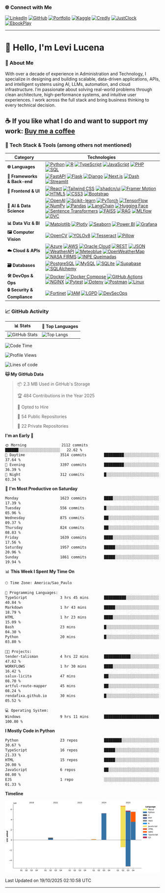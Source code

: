 ### 🌐 Connect with Me

[![LinkedIn](https://img.shields.io/badge/-LinkedIn-blue?style=flat-square&logo=Linkedin&logoColor=white)](https://www.linkedin.com/in/levilucena/)
[![GitHub](https://img.shields.io/badge/-GitHub-000?style=flat-square&logo=github&logoColor=white)](https://github.com/LeviLucena)
[![Portfolio](https://img.shields.io/badge/-Portfolio-007bff?style=flat-square&logo=Portfolio&logoColor=white)](https://levilucena.github.io/portfolio/)
[![Kaggle](https://img.shields.io/badge/-Kaggle-20BEFF?style=flat-square&logo=Kaggle&logoColor=white)](https://www.kaggle.com/levilucena)
[![Credly](https://img.shields.io/badge/Credly_Badges-28a745?style=flat-square&logo=badge&logoColor=white)](https://www.credly.com/users/levi-gustavo-oliveira-lucena)
[![JustClock](https://img.shields.io/badge/JustClock-FF5733?style=flat-square)](https://www.justclock.store/)
[![EbookPlay](https://img.shields.io/badge/EbookPlay-33C1FF?style=flat-square)](https://ebookplay.kpages.online/shop)

---

# 👋 Hello, I'm Levi Lucena

### 🚀 About Me

With over a decade of experience in Administration and Technology, I specialize in designing and building scalable, data-driven applications, APIs, and intelligent systems using AI, LLMs, automation, and cloud infrastructure. I’m passionate about solving real-world problems through clean architecture, high-performance systems, and intuitive user experiences. I work across the full stack and bring business thinking to every technical decision.  

☕ If you like what I do and want to support my work: [**Buy me a coffee**](https://www.paypal.com/donate/?hosted_button_id=58DYCL22CTERG)
---

### 🧰 Tech Stack & Tools (among others not mentioned)

| Category               | Technologies                                                                                                                                                                                                                                                                 |
|------------------------|------------------------------------------------------------------------------------------------------------------------------------------------------------------------------------------------------------------------------------------------------------------------------|
| **🌐 Languages**       | [![Python](https://img.shields.io/badge/Python-3776AB?logo=python&logoColor=white)](https://www.python.org/) [![R](https://img.shields.io/badge/R-276DC3?logo=r&logoColor=white)](https://www.r-project.org/) [![TypeScript](https://img.shields.io/badge/TypeScript-3178C6?logo=typescript&logoColor=white)](https://www.typescriptlang.org/) [![JavaScript](https://img.shields.io/badge/JavaScript-F7DF1E?logo=javascript&logoColor=black)](https://developer.mozilla.org/en-US/docs/Web/JavaScript) [![PHP](https://img.shields.io/badge/PHP-777BB4?logo=php&logoColor=white)](https://www.php.net/) [![SQL](https://img.shields.io/badge/SQL-336791?logo=database&logoColor=white)](#) |
| **🚀 Frameworks & Back-end** | [![FastAPI](https://img.shields.io/badge/FastAPI-009688?logo=fastapi&logoColor=white)](https://fastapi.tiangolo.com/) [![Flask](https://img.shields.io/badge/Flask-000000?logo=flask&logoColor=white)](https://flask.palletsprojects.com/) [![Django](https://img.shields.io/badge/Django-092E20?logo=django&logoColor=white)](https://www.djangoproject.com/) [![Next.js](https://img.shields.io/badge/Next.js-000000?logo=next.js&logoColor=white)](https://nextjs.org/) [![Dash](https://img.shields.io/badge/Dash-1E1E1E?logo=plotly&logoColor=white)](https://dash.plotly.com/) [![Streamlit](https://img.shields.io/badge/Streamlit-FF4B4B?logo=streamlit&logoColor=white)](https://streamlit.io/) |
| **🎨 Frontend & UI**   | [![React](https://img.shields.io/badge/React-20232A?logo=react&logoColor=61DAFB)](https://react.dev/) [![Tailwind CSS](https://img.shields.io/badge/Tailwind_CSS-06B6D4?logo=tailwind-css&logoColor=white)](https://tailwindcss.com/) [![shadcn/ui](https://img.shields.io/badge/shadcn/ui-000000?logo=shadcnui&logoColor=white)](https://ui.shadcn.com/) [![Framer Motion](https://img.shields.io/badge/Framer_Motion-EF4784?logo=framer&logoColor=white)](https://www.framer.com/motion/) [![HTML5](https://img.shields.io/badge/HTML5-E34F26?logo=html5&logoColor=white)](https://developer.mozilla.org/en-US/docs/Web/HTML) [![CSS3](https://img.shields.io/badge/CSS3-1572B6?logo=css3&logoColor=white)](https://developer.mozilla.org/en-US/docs/Web/CSS) [![Bootstrap](https://img.shields.io/badge/Bootstrap-7952B3?logo=bootstrap&logoColor=white)](https://getbootstrap.com/) |
| **🤖 AI & Data Science** | [![OpenAI](https://img.shields.io/badge/OpenAI-412991?logo=openai&logoColor=white)](https://platform.openai.com/) [![Scikit-learn](https://img.shields.io/badge/Scikit_Learn-F7931E?logo=scikit-learn&logoColor=white)](https://scikit-learn.org/) [![PyTorch](https://img.shields.io/badge/PyTorch-EE4C2C?logo=pytorch&logoColor=white)](https://pytorch.org/) [![TensorFlow](https://img.shields.io/badge/TensorFlow-FF6F00?logo=tensorflow&logoColor=white)](https://www.tensorflow.org/) [![NumPy](https://img.shields.io/badge/NumPy-013243?logo=numpy&logoColor=white)](https://numpy.org/) [![Pandas](https://img.shields.io/badge/Pandas-150458?logo=pandas&logoColor=white)](https://pandas.pydata.org/) [![LangChain](https://img.shields.io/badge/LangChain-12100E?logo=chainlink&logoColor=white)](https://www.langchain.com/) [![Hugging Face](https://img.shields.io/badge/HuggingFace-FFCC00?logo=huggingface&logoColor=black)](https://huggingface.co/) [![Sentence Transformers](https://img.shields.io/badge/Sentence_Transformers-5C2D91?logo=semantic-release&logoColor=white)](https://www.sbert.net/) [![FAISS](https://img.shields.io/badge/FAISS-005571?logo=facebook&logoColor=white)](https://github.com/facebookresearch/faiss) [![RAG](https://img.shields.io/badge/RAG-FF6F00?logo=openai&logoColor=white)](#) [![MLflow](https://img.shields.io/badge/MLflow-0194E2?logo=mlflow&logoColor=white)](https://mlflow.org/) [![DVC](https://img.shields.io/badge/DVC-945DD6?logo=dvc&logoColor=white)](https://dvc.org/) |
| **📊 Data Viz & BI**   | [![Matplotlib](https://img.shields.io/badge/Matplotlib-3776AB?logo=python&logoColor=white)](https://matplotlib.org/) [![Plotly](https://img.shields.io/badge/Plotly-3F4F75?logo=plotly&logoColor=white)](https://plotly.com/) [![Seaborn](https://img.shields.io/badge/Seaborn-4E8BBE?logo=python&logoColor=white)](https://seaborn.pydata.org/) [![Power BI](https://img.shields.io/badge/Power_BI-F2C811?logo=powerbi&logoColor=black)](https://powerbi.microsoft.com/) [![Grafana](https://img.shields.io/badge/Grafana-F46800?logo=grafana&logoColor=white)](https://grafana.com/) |
| **🖼️ Computer Vision** | [![OpenCV](https://img.shields.io/badge/OpenCV-5C3EE8?logo=opencv&logoColor=white)](https://opencv.org/) [![YOLOv8](https://img.shields.io/badge/YOLOv8-00FFFF?logo=github&logoColor=black)](https://github.com/ultralytics/ultralytics) [![Tesseract](https://img.shields.io/badge/Tesseract_OCR-5A4FCF?logo=tesseract&logoColor=white)](https://pypi.org/project/pytesseract/) [![Pillow](https://img.shields.io/badge/PIL/Pillow-3776AB?logo=python&logoColor=white)](https://python-pillow.org/) |
| **☁️ Cloud & APIs**    | [![Azure](https://img.shields.io/badge/Microsoft_Azure-0078D4?logo=microsoft-azure&logoColor=white)](https://azure.microsoft.com/) [![AWS](https://img.shields.io/badge/Amazon_AWS-FF9900?logo=amazon-aws&logoColor=black)](https://aws.amazon.com/) [![Oracle Cloud](https://img.shields.io/badge/Oracle_Cloud-F80000?logo=oracle&logoColor=white)](https://www.oracle.com/cloud/) [![REST](https://img.shields.io/badge/REST-02569B?logo=api&logoColor=white)](#) [![JSON](https://img.shields.io/badge/JSON-000000?logo=json&logoColor=white)](#) [![WeatherAPI](https://img.shields.io/badge/WeatherAPI-00A4DC?logo=cloud&logoColor=white)](https://www.weatherapi.com/) [![Meteoblue](https://img.shields.io/badge/Meteoblue-0082C8?logo=cloud&logoColor=white)](https://content.meteoblue.com/en/access/weather-apis) [![OpenWeatherMap](https://img.shields.io/badge/OpenWeatherMap-EA7600?logo=openweathermap&logoColor=white)](https://openweathermap.org/api) [![NASA FIRMS](https://img.shields.io/badge/NASA_FIRMS-E74C3C?logo=nasa&logoColor=white)](https://earthdata.nasa.gov/firms) [![INPE Queimadas](https://img.shields.io/badge/INPE_Queimadas-00A859?logo=google-earth&logoColor=white)](http://queimadas.dgi.inpe.br/queimadas/) |
| **🗃️ Databases**       | [![PostgreSQL](https://img.shields.io/badge/PostgreSQL-336791?logo=postgresql&logoColor=white)](https://www.postgresql.org/) [![MySQL](https://img.shields.io/badge/MySQL-4479A1?logo=mysql&logoColor=white)](https://www.mysql.com/) [![SQLite](https://img.shields.io/badge/SQLite-003B57?logo=sqlite&logoColor=white)](https://www.sqlite.org/) [![Supabase](https://img.shields.io/badge/Supabase-3FCF8E?logo=supabase&logoColor=white)](https://supabase.com/) [![SQLAlchemy](https://img.shields.io/badge/SQLAlchemy-D71F00?logo=python&logoColor=white)](https://www.sqlalchemy.org/) |
| **🛠️ DevOps & Ops**    | [![Docker](https://img.shields.io/badge/Docker-2496ED?logo=docker&logoColor=white)](https://www.docker.com/) [![Docker Compose](https://img.shields.io/badge/Docker_Compose-3855D6?logo=docker&logoColor=white)](https://docs.docker.com/compose/) [![GitHub Actions](https://img.shields.io/badge/GitHub_Actions-2088FF?logo=github-actions&logoColor=white)](https://github.com/features/actions) [![NGINX](https://img.shields.io/badge/NGINX-009639?logo=nginx&logoColor=white)](https://www.nginx.com/) [![Pytest](https://img.shields.io/badge/Pytest-0A9EDC?logo=pytest&logoColor=white)](https://docs.pytest.org/) [![Dotenv](https://img.shields.io/badge/Dotenv-ECD53F?logo=python&logoColor=black)](https://pypi.org/project/python-dotenv/) [![Postman](https://img.shields.io/badge/Postman-FF6C37?logo=postman&logoColor=white)](https://www.postman.com/) [![Linux](https://img.shields.io/badge/Linux-FCC624?logo=linux&logoColor=black)](https://www.linux.org/) |
| **🔒 Security & Compliance** | [![Fortinet](https://img.shields.io/badge/Fortinet_NSE1--3-EE1C25?logo=fortinet&logoColor=white)](https://www.fortinet.com/) [![IAM](https://img.shields.io/badge/IAM-006699?logo=azuread&logoColor=white)](#) [![LGPD](https://img.shields.io/badge/LGPD-000000?logo=gov&logoColor=white)](#) [![DevSecOps](https://img.shields.io/badge/DevSecOps-FF6F00?logo=security&logoColor=white)](#) |



### 📈 GitHub Activity

| 📊 Stats | 📌 Top Languages |
|----------|------------------|
| ![GitHub Stats](https://github-readme-stats.vercel.app/api?username=LeviLucena&show_icons=true&theme=default) | ![Top Langs](https://github-readme-stats.vercel.app/api/top-langs/?username=LeviLucena&layout=compact&hide=html,css&theme=default) |


<!--START_SECTION:waka-->
![Code Time](http://img.shields.io/badge/Code%20Time-40%20hrs%2017%20mins-blue)

![Profile Views](http://img.shields.io/badge/Profile%20Views-16-blue)

![Lines of code](https://img.shields.io/badge/From%20Hello%20World%20I%27ve%20Written-23.6%20million%20lines%20of%20code-blue)

**🐱 My GitHub Data** 

> 📦 2.3 MB Used in GitHub's Storage 
 > 
> 🏆 484 Contributions in the Year 2025
 > 
> 💼 Opted to Hire
 > 
> 📜 54 Public Repositories 
 > 
> 🔑 22 Private Repositories 
 > 
**I'm an Early 🐤** 

```text
🌞 Morning                2112 commits        ██████░░░░░░░░░░░░░░░░░░░   22.62 % 
🌆 Daytime                3514 commits        █████████░░░░░░░░░░░░░░░░   37.64 % 
🌃 Evening                3397 commits        █████████░░░░░░░░░░░░░░░░   36.39 % 
🌙 Night                  312 commits         █░░░░░░░░░░░░░░░░░░░░░░░░   03.34 % 
```
📅 **I'm Most Productive on Saturday** 

```text
Monday                   1623 commits        ████░░░░░░░░░░░░░░░░░░░░░   17.39 % 
Tuesday                  556 commits         █░░░░░░░░░░░░░░░░░░░░░░░░   05.96 % 
Wednesday                875 commits         ██░░░░░░░░░░░░░░░░░░░░░░░   09.37 % 
Thursday                 824 commits         ██░░░░░░░░░░░░░░░░░░░░░░░   08.83 % 
Friday                   1639 commits        ████░░░░░░░░░░░░░░░░░░░░░   17.56 % 
Saturday                 1957 commits        █████░░░░░░░░░░░░░░░░░░░░   20.96 % 
Sunday                   1861 commits        █████░░░░░░░░░░░░░░░░░░░░   19.94 % 
```


📊 **This Week I Spent My Time On** 

```text
🕑︎ Time Zone: America/Sao_Paulo

💬 Programming Languages: 
TypeScript               3 hrs 45 mins       ██████████░░░░░░░░░░░░░░░   40.84 % 
Markdown                 1 hr 43 mins        █████░░░░░░░░░░░░░░░░░░░░   18.79 % 
HTML                     1 hr 23 mins        ████░░░░░░░░░░░░░░░░░░░░░   15.09 % 
Bash                     23 mins             █░░░░░░░░░░░░░░░░░░░░░░░░   04.30 % 
Python                   20 mins             █░░░░░░░░░░░░░░░░░░░░░░░░   03.80 % 

🐱‍💻 Projects: 
tender-talisman          4 hrs 22 mins       ████████████░░░░░░░░░░░░░   47.62 % 
WORKFLOWS                1 hr 30 mins        ████░░░░░░░░░░░░░░░░░░░░░   16.42 % 
salux-licita             47 mins             ██░░░░░░░░░░░░░░░░░░░░░░░   08.70 % 
artful-route-mapper      45 mins             ██░░░░░░░░░░░░░░░░░░░░░░░   08.24 % 
rendafixa.github.io      30 mins             █░░░░░░░░░░░░░░░░░░░░░░░░   05.52 % 

💻 Operating System: 
Windows                  9 hrs 11 mins       █████████████████████████   100.00 % 
```

**I Mostly Code in Python** 

```text
Python                   23 repos            ████████░░░░░░░░░░░░░░░░░   30.67 % 
TypeScript               16 repos            █████░░░░░░░░░░░░░░░░░░░░   21.33 % 
HTML                     15 repos            █████░░░░░░░░░░░░░░░░░░░░   20.00 % 
JavaScript               6 repos             ██░░░░░░░░░░░░░░░░░░░░░░░   08.00 % 
EJS                      1 repo              ░░░░░░░░░░░░░░░░░░░░░░░░░   01.33 % 
```



**Timeline**

![Lines of Code chart](https://raw.githubusercontent.com/LeviLucena/LeviLucena/main/assets/bar_graph.png)


 Last Updated on 19/10/2025 02:10:58 UTC
<!--END_SECTION:waka-->


---
